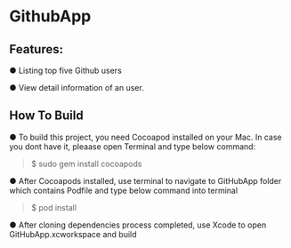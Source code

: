 # GithubApp

## Features:

●  Listing top five Github users

●  View detail information of an user. 


## How To Build

● To build this project, you need Cocoapod installed on your Mac. In case you dont have it, pleaase open Terminal and type below command:
> $ sudo gem install cocoapods

● After Cocoapods installed, use terminal to navigate to GitHubApp folder which contains Podfile and type below command into terminal
> $ pod install 

● After cloning dependencies process completed, use Xcode to open GitHubApp.xcworkspace and build
